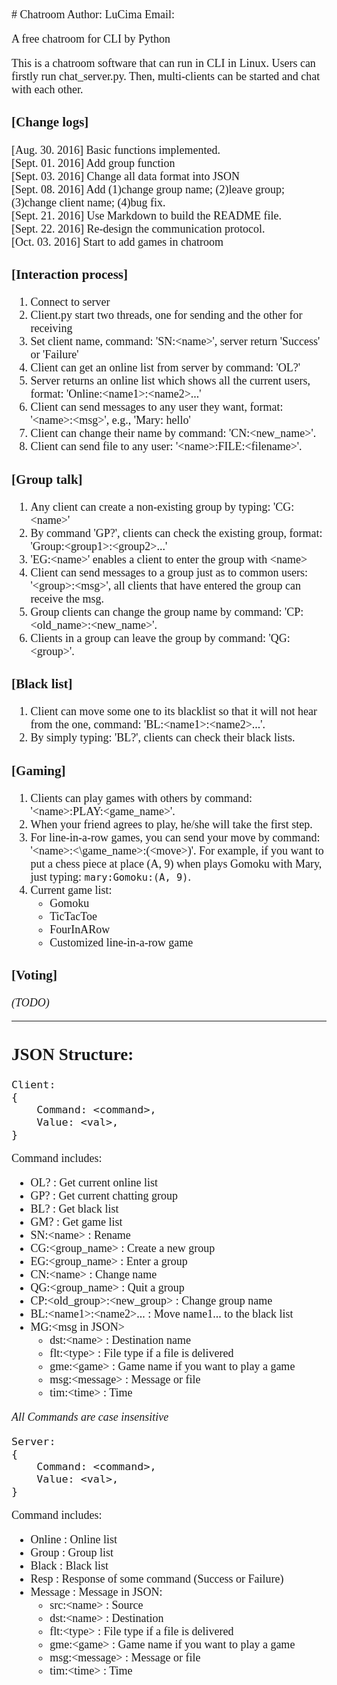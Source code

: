 <font face="Corbel" size=4>
# Chatroom   
Author: LuCima   
Email:  <houlu@lucima.cn>  

A free chatroom for CLI by Python

This is a chatroom software that can run in CLI in Linux. Users can firstly run chat\_server.py. Then, multi-clients can be started and chat with each other. 

### [Change logs]  

[Aug.  30. 2016] Basic functions implemented.  
[Sept. 01. 2016] Add group function  
[Sept. 03. 2016] Change all data format into JSON  
[Sept. 08. 2016] Add (1)change group name; (2)leave group; (3)change client name; (4)bug fix.  
[Sept. 21. 2016] Use Markdown to build the README file.  
[Sept. 22. 2016] Re-design the communication protocol.  
[Oct.  03. 2016] Start to add games in chatroom

### [Interaction process]  

1. Connect to server
2. Client.py start two threads, one for sending and the other for receiving
3. Set client name, command: 'SN:\<name\>', server return 'Success' or 'Failure'
4. Client can get an online list from server by command: 'OL?'
5. Server returns an online list which shows all the current users, format: 'Online:\<name1\>:\<name2\>...'
6. Client can send messages to any user they want, format: '\<name\>:\<msg\>', e.g., 'Mary: hello'
7. Client can change their name by command: 'CN:\<new\_name\>'. 
8. Client can send file to any user: '\<name\>:FILE:\<filename\>'. 

### [Group talk]

1. Any client can create a non-existing group by typing: 'CG:\<name\>'
2. By command 'GP?', clients can check the existing group, format: 'Group:\<group1\>:\<group2\>...'
3. 'EG:\<name\>' enables a client to enter the group with \<name>
4. Client can send messages to a group just as to common users: '\<group\>:\<msg\>', all clients that have entered the group can receive the msg. 
5. Group clients can change the group name by command: 'CP:\<old\_name\>:\<new\_name\>'.
6. Clients in a group can leave the group by command: 'QG:\<group\>'.

### [Black list]

1. Client can move some one to its blacklist so that it will not hear from the one, command: 'BL:\<name1\>:\<name2\>...'.
2. By simply typing: 'BL?', clients can check their black lists.  

### [Gaming]

1. Clients can play games with others by command: '\<name\>:PLAY:\<game_name\>'.
2. When your friend agrees to play, he/she will take the first step.
3. For line-in-a-row games, you can send your move by command: '\<name\>:<\game\_name\>:(\<move\>)'. For example, if you 
    want to put a chess piece at place (A, 9) when plays Gomoku with Mary, just typing: `mary:Gomoku:(A, 9)`.
4. Current game list:
    - Gomoku
    - TicTacToe
    - FourInARow
    - Customized line-in-a-row game

### [Voting]

_(TODO)_

--- 

## JSON Structure:
```
Client:
{  
    Command: <command>,  
    Value: <val>,  
}  
```
Command includes:    
+	OL?                         	    : Get current online list  
+	GP?                         		: Get current chatting group  
+	BL?                         		: Get black list    
+   GM?                                 : Get game list
+   SN:\<name\>                         : Rename  
+	CG:\<group\_name\>                  : Create a new group  
+	EG:\<group\_name\>                  : Enter a group  
+	CN:\<name\>                  		: Change name  
+	QG:\<group\_name\>                  : Quit a group  
+	CP:\<old\_group\>:\<new\_group\>    : Change group name  
+	BL:\<name1\>:\<name2\>...           : Move name1... to the black list  
+   MG:\<msg in JSON\>     
    -   dst:\<name\>    : Destination name   
    -   flt:\<type\>    : File type if a file is delivered  
    -   gme:\<game\>    : Game name if you want to play a game
    -   msg:\<message\> : Message or file   
    -   tim:\<time\>    : Time  

_All Commands are case insensitive_  
```
Server:
{  
    Command: <command>,  
    Value: <val>,  
}  
```
Command includes:  
+	Online      : Online list    
+	Group       : Group list  
+   Black       : Black list
+	Resp        : Response of some command (Success or Failure)  
+	Message     : Message in JSON:  
    -   src:\<name\>    : Source  
    -   dst:\<name\>    : Destination  
    -   flt:\<type\>    : File type if a file is delivered  
    -   gme:\<game\>    : Game name if you want to play a game
    -   msg:\<message\> : Message or file  
    -   tim:\<time\>    : Time

</font>

